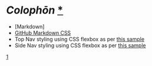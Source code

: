 # *Colophōn* [*](1)

* [Markdown]
* [GitHub Markdown CSS](https://github.com/sindresorhus/github-markdown-css)
* Top Nav styling using CSS flexbox as per [this sample](http://codepen.io/terrymun/pen/cKxwu)
* Side Nav styling using CSS flexbox as per [this sample](http://codepen.io/zomigi/pen/dmaCi)

[1](http://www.webopedia.com/TERM/C/colophon.html)
